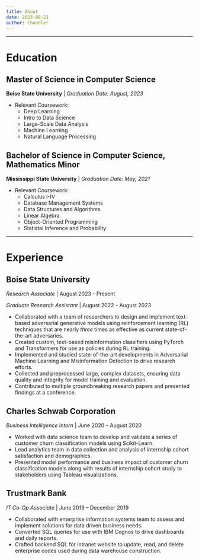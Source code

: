 ```yaml
---
title: About
date: 2023-08-21
author: Chandler
---
```


---
# Education

## Master of Science in Computer Science
**Boise State University** | *Graduation Date: August, 2023*
- Relevant Coursework: 
  - Deep Learning
  - Intro to Data Science
  - Large-Scale Data Analysis
  - Machine Learning
  - Natural Language Processing 

## Bachelor of Science in Computer Science, Mathematics Minor
**Mississippi State University** | *Graduation Date: May, 2021*
- Relevant Coursework: 
  - Calculus I-IV
  - Database Management Systems
  - Data Structures and Algorithms
  - Linear Algebra
  - Object-Oriented Programming
  - Statistal Inference and Probability


---
# Experience

## Boise State University
*Research Associate* | August 2023 - Present

*Graduate Research Assistant* | August 2022 – August 2023
- Collaborated with a team of researchers to design and implement text-based adversarial generative models using reinforcement learning (RL) techniques that are nearly *three* times as effective as current state-of-the-art adversaries.
- Created custom, text-based misinformation classifiers using PyTorch and Transformers for use as policies during RL training. 
- Implemented and studied state-of-the-art developments in Adversarial Machine Learning and Misinformation Detection to drive research efforts.
- Collected and preprocessed large, complex datasets, ensuring data quality and integrity for model training and evaluation.
- Contributed to multiple groundbreaking research papers and presented findings at a conference.


## Charles Schwab Corporation
*Business Intelligence Intern* | June 2020 – August 2020
- Worked with data science team to develop and validate a series of customer churn classification models using Scikit-Learn. 
- Lead analytics team in data collection and analysis of internship cohort satisfaction and demographics.
- Presented model performance and business impact of customer churn classification models along with results of internship cohort study to stakeholders using Tableau visualizations. 


## Trustmark Bank
*IT Co-Op Associate* | June 2019 – December 2019
- Collaborated with enterprise information systems team to assess and implement solutions for data driven business needs. 
- Converted SQL queries for use with IBM Cognos to drive dashboards and daily reports.
- Crafted backend SQL for intranet website to update, read, and delete enterprise codes used during data warehouse construction.